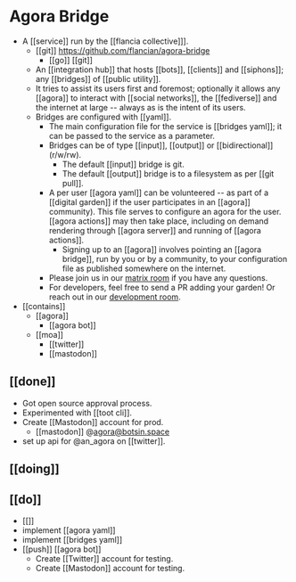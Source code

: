 # Agora Bridge

- A [[service]] run by the [[flancia collective]]].
  - [[git]] https://github.com/flancian/agora-bridge
    - [[go]] [[git]]
  - An [[integration hub]] that hosts [[bots]], [[clients]] and [[siphons]]; any [[bridges]] of [[public utility]]. 
  - It tries to assist its users first and foremost; optionally it allows any [[agora]] to interact with [[social networks]], the [[fediverse]] and the internet at large -- always as is the intent of its users.
  - Bridges are configured with [[yaml]].
    - The main configuration file for the service is [[bridges yaml]]; it can be passed to the service as a parameter. 
    - Bridges can be of type [[input]], [[output]] or [[bidirectional]] (r/w/rw).
      - The default [[input]] bridge is git.
      - The default [[output]] bridge is to a filesystem as per [[git pull]].
    - A per user [[agora yaml]] can be volunteered -- as part of a [[digital garden]] if the user participates in an [[agora]] community). This file serves to configure an agora for the user. [[agora actions]] may then take place, including on demand rendering through [[agora server]] and running of [[agora actions]].
      - Signing up to an [[agora]] involves pointing an [[agora bridge]], run by you or by a community, to your configuration file as published somewhere on the internet.
    - Please join us in our [matrix room](anagora.org/go/agora/chat) if you have any questions.
    - For developers, feel free to send a PR adding your garden! Or reach out in our [development room](anagora.org/go/agora-development/chat).
- [[contains]]
  - [[agora]]
    - [[agora bot]]
  - [[moa]]
    - [[twitter]]
    - [[mastodon]]
## [[done]]

- Got open source approval process.
- Experimented with [[toot cli]].
- Create [[Mastodon]] account for prod.
  - [[mastodon]] @agora@botsin.space
- set up api for @an_agora on [[twitter]].

## [[doing]]

## [[do]]
- [[]]
- implement [[agora yaml]]
- implement [[bridges yaml]]
- [[push]] [[agora bot]]
  - Create [[Twitter]] account for testing.
  - Create [[Mastodon]] account for testing.




